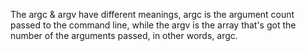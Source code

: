 The argc & argv have different meanings, argc is the argument count passed to the command line, while the argv is the array that's got the number of the arguments passed, in other words, argc.
